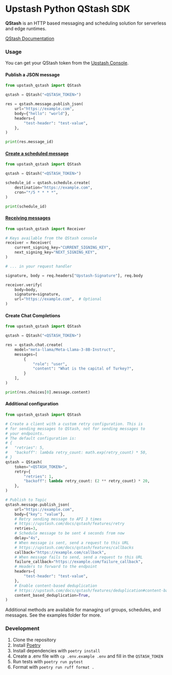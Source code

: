 # Upstash Python QStash SDK

**QStash** is an HTTP based messaging and scheduling solution for serverless and edge runtimes.

[QStash Documentation](https://upstash.com/docs/qstash)

### Usage

You can get your QStash token from the [Upstash Console](https://console.upstash.com/qstash).

#### Publish a JSON message

```python
from upstash_qstash import QStash

qstash = QStash("<QSTASH_TOKEN>")

res = qstash.message.publish_json(
    url="https://example.com",
    body={"hello": "world"},
    headers={
        "test-header": "test-value",
    },
)

print(res.message_id)
```

#### [Create a scheduled message](https://upstash.com/docs/qstash/features/schedules)

```python
from upstash_qstash import QStash

qstash = QStash("<QSTASH_TOKEN>")

schedule_id = qstash.schedule.create(
    destination="https://example.com",
    cron="*/5 * * * *",
)

print(schedule_id)
```

#### [Receiving messages](https://upstash.com/docs/qstash/howto/receiving)

```python
from upstash_qstash import Receiver

# Keys available from the QStash console
receiver = Receiver(
    current_signing_key="CURRENT_SIGNING_KEY",
    next_signing_key="NEXT_SIGNING_KEY",
)

# ... in your request handler

signature, body = req.headers["Upstash-Signature"], req.body

receiver.verify(
    body=body,
    signature=signature,
    url="https://example.com",  # Optional
)
```

#### Create Chat Completions

```python
from upstash_qstash import QStash

qstash = QStash("<QSTASH_TOKEN>")

res = qstash.chat.create(
    model="meta-llama/Meta-Llama-3-8B-Instruct",
    messages=[
        {
            "role": "user",
            "content": "What is the capital of Turkey?",
        }
    ],
)

print(res.choices[0].message.content)
```

#### Additional configuration

```python
from upstash_qstash import QStash

# Create a client with a custom retry configuration. This is
# for sending messages to QStash, not for sending messages to
# your endpoints.
# The default configuration is:
# {
#   "retries": 5,
#   "backoff": lambda retry_count: math.exp(retry_count) * 50,
# }
qstash = QStash(
    token="<QSTASH_TOKEN>",
    retry={
        "retries": 1,
        "backoff": lambda retry_count: (2 ** retry_count) * 20,
    },
)

# Publish to Topic
qstash.message.publish_json(
    url="https://example.com",
    body={"key": "value"},
    # Retry sending message to API 3 times
    # https://upstash.com/docs/qstash/features/retry
    retries=3,
    # Schedule message to be sent 4 seconds from now
    delay="4s",
    # When message is sent, send a request to this URL
    # https://upstash.com/docs/qstash/features/callbacks
    callback="https://example.com/callback",
    # When message fails to send, send a request to this URL
    failure_callback="https://example.com/failure_callback",
    # Headers to forward to the endpoint
    headers={
        "test-header": "test-value",
    },
    # Enable content-based deduplication
    # https://upstash.com/docs/qstash/features/deduplication#content-based-deduplication
    content_based_deduplication=True,
)
```

Additional methods are available for managing url groups, schedules, and messages. See the examples folder for more.

### Development

1. Clone the repository
2. Install [Poetry](https://python-poetry.org/docs/#installation)
3. Install dependencies with `poetry install`
4. Create a .env file with `cp .env.example .env` and fill in the `QSTASH_TOKEN`
5. Run tests with `poetry run pytest`
6. Format with `poetry run ruff format .`
